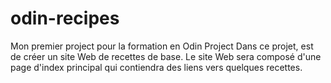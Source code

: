 # odin-recipes
Mon premier project pour la formation en Odin Project
Dans ce projet, est de créer un site Web de recettes de base.
Le site Web sera composé d'une page d'index principal qui contiendra des liens vers quelques recettes.